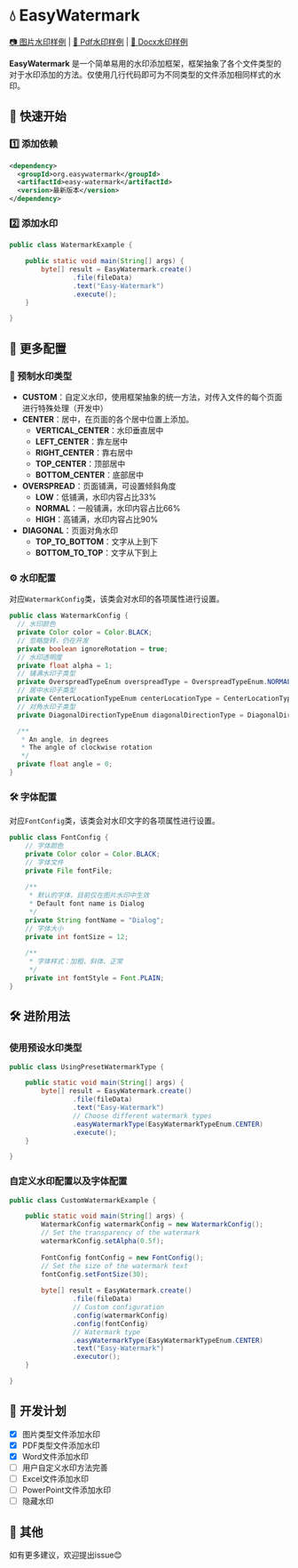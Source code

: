 # 💧 EasyWatermark

[📷 图片水印样例](doc/ImageWatermarkExample.md) | [📄 Pdf水印样例](doc/PdfWatermarkExample.md) | [📝 Docx水印样例](doc/DocxWatermarkExample.md)

**EasyWatermark** 是一个简单易用的水印添加框架，框架抽象了各个文件类型的对于水印添加的方法。仅使用几行代码即可为不同类型的文件添加相同样式的水印。

## 🚀 快速开始

### 1️⃣ 添加依赖

```xml
<dependency>
  <groupId>org.easywatermark</groupId>
  <artifactId>easy-watermark</artifactId>
  <version>最新版本</version>
</dependency>
```

### 2️⃣ 添加水印

```java
public class WatermarkExample {

    public static void main(String[] args) {
        byte[] result = EasyWatermark.create()
                .file(fileData)
                .text("Easy-Watermark")
                .execute();
    }

}
```
## 🔧 更多配置

### 🎯 预制水印类型

- **CUSTOM**：自定义水印，使用框架抽象的统一方法，对传入文件的每个页面进行特殊处理（开发中）
- **CENTER**：居中，在页面的各个居中位置上添加。
  - **VERTICAL_CENTER**：水印垂直居中
  - **LEFT_CENTER**：靠左居中
  - **RIGHT_CENTER**：靠右居中
  - **TOP_CENTER**：顶部居中
  - **BOTTOM_CENTER**：底部居中
- **OVERSPREAD**：页面铺满，可设置倾斜角度
  - **LOW**：低铺满，水印内容占比33%
  - **NORMAL**：一般铺满，水印内容占比66%
  - **HIGH**：高铺满，水印内容占比90%
- **DIAGONAL**：页面对角水印
  - **TOP_TO_BOTTOM**：文字从上到下
  - **BOTTOM_TO_TOP**：文字从下到上

### ⚙️ 水印配置

对应`WatermarkConfig`类，该类会对水印的各项属性进行设置。

```java
public class WatermarkConfig {
  // 水印颜色
  private Color color = Color.BLACK;
  // 忽略旋转，仍在开发
  private boolean ignoreRotation = true;
  // 水印透明度
  private float alpha = 1;
  // 铺满水印子类型
  private OverspreadTypeEnum overspreadType = OverspreadTypeEnum.NORMAL;
  // 居中水印子类型
  private CenterLocationTypeEnum centerLocationType = CenterLocationTypeEnum.VERTICAL_CENTER;
  // 对角水印子类型
  private DiagonalDirectionTypeEnum diagonalDirectionType = DiagonalDirectionTypeEnum.TOP_TO_BOTTOM;

  /**
   * An angle, in degrees
   * The angle of clockwise rotation
   */
  private float angle = 0;
}
```
### 🛠️ 字体配置
对应`FontConfig`类，该类会对水印文字的各项属性进行设置。

```java
public class FontConfig {
    // 字体颜色
    private Color color = Color.BLACK;
    // 字体文件
    private File fontFile;
  
    /**
     * 默认的字体，目前仅在图片水印中生效
     * Default font name is Dialog
     */
    private String fontName = "Dialog";
    // 字体大小
    private int fontSize = 12;
  
    /**
     * 字体样式：加粗、斜体、正常
     */
    private int fontStyle = Font.PLAIN;
}
```
## 🛠️ 进阶用法

### 使用预设水印类型
```java
public class UsingPresetWatermarkType {

    public static void main(String[] args) {
        byte[] result = EasyWatermark.create()
                .file(fileData)
                .text("Easy-Watermark")
                // Choose different watermark types
                .easyWatermarkType(EasyWatermarkTypeEnum.CENTER)
                .execute();
    }

}
```
### 自定义水印配置以及字体配置

```java
public class CustomWatermarkExample {

    public static void main(String[] args) {
        WatermarkConfig watermarkConfig = new WatermarkConfig();
        // Set the transparency of the watermark
        watermarkConfig.setAlpha(0.5f);
    
        FontConfig fontConfig = new FontConfig();
        // Set the size of the watermark text
        fontConfig.setFontSize(30);
    
        byte[] result = EasyWatermark.create()
                .file(fileData)
                // Custom configuration
                .config(watermarkConfig)
                .config(fontConfig)
                // Watermark type
                .easyWatermarkType(EasyWatermarkTypeEnum.CENTER)
                .text("Easy-Watermark")
                .executor();
    }

}
```

## 📅 开发计划

- [x] 图片类型文件添加水印
- [x] PDF类型文件添加水印
- [x] Word文件添加水印
- [ ] 用户自定义水印方法完善
- [ ] Excel文件添加水印
- [ ] PowerPoint文件添加水印
- [ ] 隐藏水印

## 🙌 其他

如有更多建议，欢迎提出issue😊
